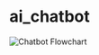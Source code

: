 # ai_chatbot
![Chatbot Flowchart](https://user-images.githubusercontent.com/19597283/69583327-a37caa00-0fa8-11ea-8f59-c7ce9a85b7d7.png)

